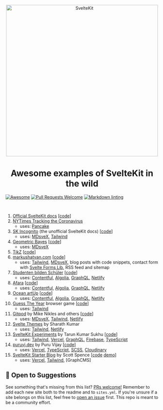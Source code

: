 <p align="center">
  <img src="assets/svelte-kit.svg" alt="SvelteKit" width="500">
</p>

<h1 align="center">Awesome examples of SvelteKit in the wild</h1>

<p align="center">

[![Awesome](https://cdn.rawgit.com/sindresorhus/awesome/d7305f38d29fed78fa85652e3a63e154dd8e8829/media/badge.svg)](https://github.com/sindresorhus/awesome)
[![Pull Requests Welcome](https://img.shields.io/badge/Pull%20Requests-welcome-brightgreen.svg)](https://github.com/janosh/awesome-svelte-kit/pulls)
[![Markdown linting](https://github.com/janosh/awesome-svelte-kit/workflows/Linter/badge.svg)](https://github.com/janosh/awesome-svelte-kit/actions)
</p>

<br>

1. [Official SvelteKit docs](https://kit.svelte.dev) [[code](https://github.com/sveltejs/sites/tree/master/sites/kit.svelte.dev)]
2. [NYTimes Tracking the Coronavirus](https://nytimes.com/interactive/2021/us/new-york-city-new-york-covid-cases.html)
    - uses: [Pancake]
3. [SK Incognito](https://sk-incognito.vercel.app) (the unofficial SvelteKit docs) [[code](https://github.com/GrygrFlzr/kit-docs)]
    - uses: [MDsveX], [Tailwind]
4. [Geometric Bayes](https://svelte-geometric-bayes.netlify.app) [[code](https://github.com/janosh/svelte-geometric-bayes)]
    - uses: [MDsveX]
5. [TikZ](https://tikz.netlify.app) [[code](https://github.com/janosh/tikz)]
6. [markushatvan.com](https://markushatvan.com) [[code](https://github.com/mhatvan/markushatvan.com)]
    - uses: [Tailwind], [MDsveX], blog posts with code snippets, contact form with [Svelte Forms Lib], RSS feed and sitemap
7. [Studenten bilden Schüler](https://studenten-bilden-schueler.de) [[code](https://github.com/sbsev/svelte-site)]
    - uses: [Contentful], [Algolia], [GraphQL], [Netlify]
8. [Afara](https://afara.foundation) [[code](https://github.com/janosh/afara)]
    - uses: [Contentful], [Algolia], [GraphQL], [Netlify]
9. [Ocean artUp](https://ocean-artup.eu) [[code](https://github.com/janosh/ocean-artup)]
    - uses: [Contentful], [Algolia], [GraphQL], [Netlify]
10. [Guess The Year](https://guess-the-year.davjhan.com) browser game [[code](https://github.com/davjhan/guess-the-year-game)]
    - uses: [Tailwind]
11. [Gitpod](https://gitpod.io) by Mike Nikles and others [[code](https://github.com/gitpod-io/website)]
    - uses: [MDsveX], [Tailwind], [Netlify]
12. [Svelte Themes](https://sveltethemes.dev) by Sharath Kumar
    - uses: [Tailwind], [Netlify]
13. [SvelteKit Experiments](https://sveltekit-demo-psi.vercel.app) by Tarun Kumar Sukhu [[code](https://github.com/tsukhu/sveltekit-demo)]
    - uses: [Tailwind], [Vercel], [GraphQL], [Firebase], [TypeScript]
14. [puruvj.dev](https://puruvj.dev) by Puru Vijay [[code](https://github.com/puruvj/puruvjdev3)]
    - uses: [Vercel], [TypeScript], [SCSS], [Cloudinary]
15. [SvelteKit Starter Blog](https://github.com/spences10/sveltekit-starter-blog) by Scott Spence [[code](http://github.com/spences10/sveltekit-starter-blog) [demo](https://sveltekit-starter-blog.vercel.app)]
    - uses: [Vercel], [Tailwind], [GraphCMS]

## 🎉 Open to Suggestions

See something that's missing from this list? [PRs welcome!](https://github.com/janosh/awesome-svelte-kit/edit/main/readme.md) Remember to add each new site both to the readme and to `sites.yml`. If you're unsure if a site belongs on this list, feel free to [open an issue](https://github.com/janosh/awesome-svelte-kit/issues/new) first. This repo is meant to be a community effort.

[MDsveX]: https://github.com/pngwn/MDsveX
[Tailwind]: https://tailwindcss.com
[Pancake]: https://github.com/Rich-Harris/pancake
[Svelte Forms Lib]: https://github.com/tjinauyeung/svelte-forms-lib
[Contentful]: https://contentful.com
[Algolia]: https://algolia.com
[GraphQL]: https://graphql.org
[Netlify]: https://netlify.com
[Vercel]: https://vercel.com
[Firebase]: https://firebase.google.com
[TypeScript]: https://typescriptlang.org
[SCSS]: https://sass-lang.com
[Cloudinary]: https://cloudinary.com
